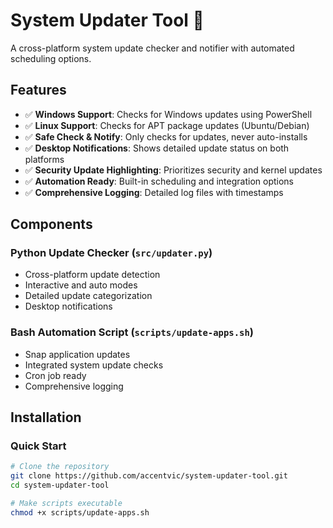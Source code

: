 # System Updater Tool 🔄

A cross-platform system update checker and notifier with automated scheduling options.

## Features
- ✅ **Windows Support**: Checks for Windows updates using PowerShell
- ✅ **Linux Support**: Checks for APT package updates (Ubuntu/Debian)
- ✅ **Safe Check & Notify**: Only checks for updates, never auto-installs
- ✅ **Desktop Notifications**: Shows detailed update status on both platforms
- ✅ **Security Update Highlighting**: Prioritizes security and kernel updates
- ✅ **Automation Ready**: Built-in scheduling and integration options
- ✅ **Comprehensive Logging**: Detailed log files with timestamps

## Components

### Python Update Checker (`src/updater.py`)
- Cross-platform update detection
- Interactive and auto modes
- Detailed update categorization
- Desktop notifications

### Bash Automation Script (`scripts/update-apps.sh`) 
- Snap application updates
- Integrated system update checks
- Cron job ready
- Comprehensive logging

## Installation

### Quick Start
```bash
# Clone the repository
git clone https://github.com/accentvic/system-updater-tool.git
cd system-updater-tool

# Make scripts executable
chmod +x scripts/update-apps.sh
